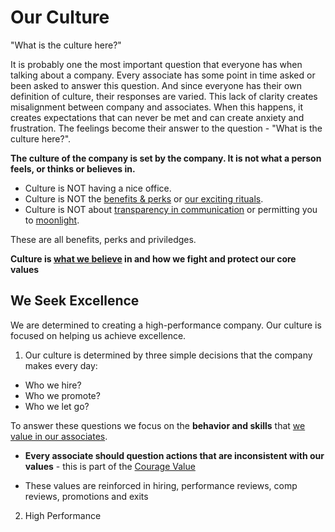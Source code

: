 # Our Culture

"What is the culture here?"

It is probably one the most important question that everyone has when talking about a company. Every associate has some point in time asked or been asked to answer this question. And since everyone has their own definition of culture, their responses are varied. This lack of clarity creates misalignment between company and associates. When this happens, it creates expectations that can never be met and can create anxiety and frustration. The feelings become their answer to the question - "What is the culture here?".

**The culture of the company is set by the company. It is not what a person feels, or thinks or believes in.**

- Culture is NOT having a nice office.
- Culture is NOT the [benefits & perks](benefitsperks.md) or [our exciting rituals](ourrituals.md). 
- Culture is NOT about [transparency in communication](slack.md) or permitting you to [moonlight](moonlighting.md). 

These are all benefits, perks and priviledges.

**Culture is [what we believe](ourcorevalues.md) in and how we fight and protect our core values**

## We Seek Excellence
We are determined to creating a high-performance company.
Our culture is focused on helping us achieve excellence. 

1) Our culture is determined by three simple decisions that the company makes every day:
- Who we hire?
- Who we promote?
- Who we let go?

To answer these questions we focus on the **behavior and skills** that [we value in our associates](whatwevalueinassociates.md).

- **Every associate should question actions that are inconsistent with our values** - this is part of the [Courage Value](whatwevalueinassociates.md#courage)

- These values are reinforced in hiring, performance reviews, comp reviews, promotions and exits

2) High Performance

